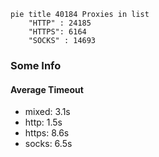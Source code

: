 
```mermaid
pie title 40184 Proxies in list
    "HTTP" : 24185
    "HTTPS": 6164
    "SOCKS" : 14693
```

### Some Info
#### Average Timeout

- mixed: 3.1s
- http: 1.5s
- https: 8.6s
- socks: 6.5s
